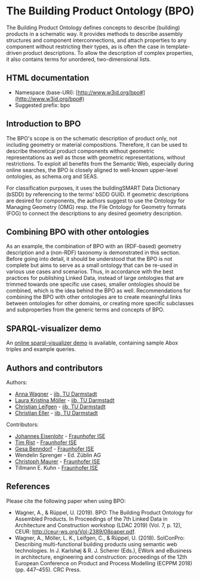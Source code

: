 # The Building Product Ontology (BPO)

The Building Product Ontology defines concepts to describe (building) products in a schematic way. It provides methods to describe assembly structures and component interconnections, and attach properties to any component without restricting their types, as is often the case in template-driven product descriptions. To allow the description of complex properties, it also contains terms for unordered, two-dimensional lists.

## HTML documentation
* Namespace (base-URI): [http://www.w3id.org/bpo#](http://www.w3id.org/bpo#)
* Suggested prefix: bpo

## Introduction to BPO 
The BPO's scope is on the schematic description of product only, not including geometry or material compositions. Therefore, it can be used to describe theoretical product components without geometric representations as well as those with geometric representations, without restrictions. To exploit all benefits from the Semantic Web, especially during online searches, the BPO is closely aligned to well-known upper-level ontologies, as schema.org and SEAS.

For classification purposes, it uses the buildingSMART Data Dictionary (bSDD) by referencing to the terms' bSDD GUID. If geometric descriptions are desired for components, the authors suggest to use the Ontology for Managing Geometry (OMG) resp. the File Ontology for Geometry formats (FOG) to connect the descriptions to any desired geometry description.

## Combining BPO with other ontologies
As an example, the combination of BPO with an (RDF-based) geometry description and a (non-RDF) taxonomy is demonstrated in this section. Before going into detail, it should be understood that the BPO is not complete but aims to serve as a small ontology that can be re-used in various use cases and scenarios. Thus, in accordance with the best practices for publishing Linked Data, instead of large ontologies that are trimmed towards one specific use cases, smaller ontologies should be combined, which is the idea behind the BPO as well. Recommendations for combining the BPO with other ontologies are to create meaningful links between ontologies for other domains, or creating more specific subclasses and subproperties from the generic terms and concepts of BPO.

## SPARQL-visualizer demo
An [online sparql-visualizer demo](https://madsholten.github.io/sparql-visualizer/?file=https:%2F%2Fwww.dropbox.com%2Fs%2F33ah5crs4a0a25c%2Fbpo-demo.json) is available, containing sample Abox triples and example queries. 

## Authors and contributors
Authors:
* [Anna Wagner](https://www.researchgate.net/profile/Anna_Wagner13) - [iib, TU Darmstadt](https://www.iib.tu-darmstadt.de/willkommen/index.en.jsp)
* [Laura Kristina Möller](https://www.iib.tu-darmstadt.de/mitarbeiter_iib/ehemalige_iib/moeller.en.jsp) - [iib, TU Darmstadt](https://www.iib.tu-darmstadt.de/willkommen/index.en.jsp)
* [Christian Leifgen](https://christian.leifgen.eu/) - [iib, TU Darmstadt](https://www.iib.tu-darmstadt.de/willkommen/index.en.jsp)
* [Christian Eller](https://www.iib.tu-darmstadt.de/mitarbeiter_iib/eller.en.jsp) - [iib, TU Darmstadt](https://www.iib.tu-darmstadt.de/willkommen/index.en.jsp)

Contributors:
* [Johannes Eisenlohr](https://www.researchgate.net/profile/Johannes_Eisenlohr) - [Fraunhofer ISE](https://www.ise.fraunhofer.de/)
* [Tim Rist](https://www.researchgate.net/profile/Tim_Rist) - [Fraunhofer ISE](https://www.ise.fraunhofer.de/)
* [Gesa Benndorf](https://www.ise.fraunhofer.de/en/about-us/staff-profiles/benndorf-gesa.html) - [Fraunhofer ISE](https://www.ise.fraunhofer.de/)
* Wendelin Sprenger - Ed. Züblin AG
* [Christoph Maurer](https://www.linkedin.com/in/christophmaurercleanenergy) - [Fraunhofer ISE](https://www.ise.fraunhofer.de/)
* Tillmann E. Kuhn - [Fraunhofer ISE](https://www.ise.fraunhofer.de/)

## References
Please cite the following paper when using BPO:
* Wagner, A., & Rüppel, U. (2019). BPO: The Building Product Ontology for Assembled Products. In Proceedings of the 7th Linked Data in Architecture and Construction workshop (LDAC 2019) (Vol. 7, p. 12), CEUR: http://ceur-ws.org/Vol-2389/08paper.pdf.
* Wagner, A., Möller, L. K., Leifgen, C., & Rüppel, U. (2018). SolConPro: Describing multi-functional building products using semantic web technologies. In J. Karlshøj & R. J. Scherer (Eds.), EWork and eBusiness in architecture, engineering and construction: proceedings of the 12th European Conference on Product and Process Modelling (ECPPM 2018) (pp. 447–455). CRC Press.
